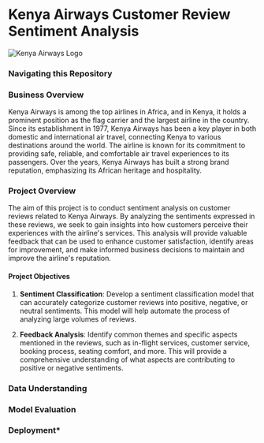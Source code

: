 # **Kenya Airways Customer Review Sentiment Analysis**

![Kenya Airways Logo](https://upload.wikimedia.org/wikipedia/commons/thumb/7/75/Kenya_Airways_Logo.svg/598px-Kenya_Airways_Logo.svg.png?20111111111353)
### **Navigating this Repository**

### **Business Overview**
Kenya Airways is among the top airlines in Africa, and in Kenya, it holds a prominent position as the flag carrier and the largest airline in the country. Since its establishment in 1977, Kenya Airways has been a key player in both domestic and international air travel, connecting Kenya to various destinations around the world. The airline is known for its commitment to providing safe, reliable, and comfortable air travel experiences to its passengers. Over the years, Kenya Airways has built a strong brand reputation, emphasizing its African heritage and hospitality.

### **Project Overview**
The aim of this project is to conduct sentiment analysis on customer reviews related to Kenya Airways. By analyzing the sentiments expressed in these reviews, we seek to gain insights into how customers perceive their experiences with the airline's services. This analysis will provide valuable feedback that can be used to enhance customer satisfaction, identify areas for improvement, and make informed business decisions to maintain and improve the airline's reputation.


#### **Project Objectives**
1. **Sentiment Classification**: Develop a sentiment classification model that can accurately categorize customer reviews into positive, negative, or neutral sentiments. This model will help automate the process of analyzing large volumes of reviews.

2. **Feedback Analysis**: Identify common themes and specific aspects mentioned in the reviews, such as in-flight services, customer service, booking process, seating comfort, and more. This will provide a comprehensive understanding of what aspects are contributing to positive or negative sentiments.

### **Data Understanding**


### **Model Evaluation**


### **Deployment***
